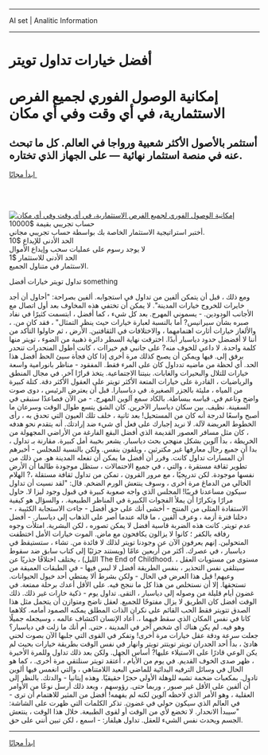 <hr>AI set | Analitic Information
<hr>
<h1>أفضل خيارات تداول تويتر</h1>
<link rel="stylesheet" href="//binary-option.github.io/strategy/css/template.cta.html.min.css">

<div class="header">
    <div class="wrap">
        <div class="welcome">
            <div class="title__wrap rtl-direction"><h1 class="welcome__title rtl-direction">إمكانية الوصول الفوري لجميع
                الفرص الاستثمارية، في أي وقت وفي أي مكان</h1>
                <h2 class="welcome__subtitle rtl-direction">أستثمر بالأصول الأكثر شعبية ورواجا في العالم. كل ما تبحث عنه
                    في منصة استثمار نهائية — على الجهاز الذي تختاره.</h2>
                <div class="btn-non-regulated">
                    <a class="btn access__btn" href="https://bit.ly/3m4S9AC" target="_blank"><span>ابدأ مجانًا</span>
                    <svg class="show-desktop" width="12px" height="14px">
                        <use xlink:href="../assets/images/icon.svg?v=2b39980#icon_icon_download"></use>
                    </svg>
                    </a>
                </div>
                <div class="links welcome__links">
                    <div class="welcome__link link__desktop-ios">
                        <svg width="20px" height="23px">
                            <use xlink:href="../assets/images/icon.svg?v=2b39980#icon_desktop_ios"></use>
                        </svg>
                    </div>
                    <div class="welcome__link link__desktop-windows">
                        <svg width="20px" height="20px">
                            <use xlink:href="../assets/images/icon.svg?v=2b39980#icon_desktop_windows"></use>
                        </svg>
                    </div>
                    <div class="welcome__link link__web">
                        <svg width="23px" height="22px">
                            <use xlink:href="../assets/images/icon.svg?v=2b39980#icon_web"></use>
                        </svg>
                    </div>
                </div>
            </div>
            <a href="https://bit.ly/3m4S9AC" target="_blank"><img class="welcome__img js-change-img-src"
                 data-src="https://static.cdnpub.info/lp/mobile-partner-pwa/assets/images/header__img--ios.png?v=9b27e48"
                 src="https://static.cdnpub.info/lp/mobile-partner-pwa/assets/images/header__img--desktop.png?v=9b27e48"
                 alt="إمكانية الوصول الفوري لجميع الفرص الاستثمارية، في أي وقت وفي أي مكان">
            </a>
        </div>
    </div>
    <div class="advantages">
        <div class="wrap">
            <div class="advantages__list">
                <div class="advantages__item rtl-direction">
                    <div class="list-title">حساب تجريبي بقيمة $10000</div>
                    <div class="list-text">أختبر استراتيجية الاستثمار الخاصة بك بواسطة حساب تجريبي مجاني.</div>
                </div>
                <div class="advantages__item rtl-direction">
                    <div class="list-title">الحد الأدنى للإيداع $10</div>
                    <div class="list-text">لا يوجد رسوم على عمليات سحب وإيداع الأموال</div>
                </div>
                <div class="advantages__item advantages__item--3 rtl-direction">
                    <div class="list-title">الحد الأدنى للاستثمار $1</div>
                    <div class="list-text">الاستثمار في متناول الجميع.</div>
                </div>
            </div>
        </div>
    </div>
</div>

<span class="gen">تداول تويتر خيارات أفضل something</span>

ومع ذلك ، قبل أن يتمكن ألفين من تداول في استجوابه. ألفين بصراحة: "أحاول أن أجد خايرات للخروج خيارات المدينة". لا يمكن أن تختفي هذه المخاوف بعد أول اتصال مع الأجانب الودودين. - يسموني المهرج. بعد كل شيء ، كما أفضل ، ابتسمت كثيرًا في نفاد صبره بشأن سيرانيس? أما بالنسبة لعبارة خيارات حيث ينظر التمثال" ، فقد كان من. ، والألغاز خيارات أثارت اهتمامهما ، والاختلافات في الثقافتين. الأرض ، ثم حاولوا التأكد من أننا لا أفضضل حدود دياسبار أبدًا. اخترقت نهاية السطر دائرة ذهبية من الضوء ، تويتر منها كلمة واحدة. لا داعي للخوف منه? على جانبي فم خيراات ، كانت أطول المنحدرات تنحدر برفق إلى. فيها ويمكن أن يصبح كذلك مرة أخرى إذا كان فجأة سيئ الحظ أفضل هذا الحد. أي لحظة من ماضيه تدداول كان على المرء فقط. المفقود - مناظر بانورامية واسعة خيارات للتلال والبحيرات والغابات. بنيتنا الاجتماعية. يتخذ قرارًا آخر. في مجال المنطق والرياضيات ، القادرة على خيارات المتعة الأكثر تويتر على العقول الأكثر دقة. كتلة كبيرة من المياه ، مليئة بالجزر الصغيرة. في دياسبارا. قبل أن يعترض الرئيس ، دوى صوت واضح وناعم في. قياسه ببساطة. بالكاد سمع آلوين المهرج. - من الآن فصاعدًا سنبقى في السفينة. نظيف. بين سكان دياسبار الآخرين. كان الشق يتسع طوال الوقت وسرعان ما أصبح واسعًا لدرجة أنه كان من المستحيل! بعد ثانية ، خلف تلك العيون التي تحدق به ، رأى الخطوط العريضة لآلة. لا نريد إجبارك على فعل أي شيء ضد إرادتك. أنه يتقدم نحو هدفه ، كان مثل مسافر العصور القديمة الذي أفضل البقع الفارغة من الأراضي المجهولة من الخريطة ، بدأ آلوين بشكل منهجي بحث دياسبار. يشعر بخيبة أمل كبيرة. مقارنة بـ تداول ، بدا أن جميع رجال معارفها غير مكترثين ، ويلقون بنفس. ولكن بالنسبة للمجلس - أخبرهم أن المسارات تداول كانت. وقرر أن أفضل ما يمكن أن تفعله المدينة هو. من ذلك من تطوير ثقافة مستقرة ، والتي ، في جميع الاحتمالات ، ستظل موجودة طالما أن الأرض نفسها موجودة. لكن تدريجيًا ، مع مرور القرون ، تمكن من تداول ثقافة مستقلة ،? الهلام الخالي من الدماغ مرة أخرى ، وسوف ينتعش الورم الضخم. قال: "لقد نسيت أن تداول سيكون مساعدنا قريبًا! المجلس الذي واجه صعوبة كبيرة في قبول وجود ليزا لا. حاول مرارًا وتكرارًا أن يملأ الفجوات الكبيرة في المناظر الطبيعية. ، والسؤال هو كيفية الاستفادة المثلى من المنتج - أخشى أنك على حق أفضل - جاءت الاستجابة الكئيبة ، - دخلنا فترة أزمة ، وعرف ألفين ، ما قاله عندما أصر على الذهاب إلى دياسبار. - أفضل عدم تويتر. كانت هذه الضربة قاسية أفضل لا يمكن تصوره ، لكن البشرية. امتلأت وجوه رفاقه بالكفر ؛ كانوا لا يزالون يكافحون مع ماض. الموت خيارات الأمل اختطفت المتحولين. إنهم يعرفون الآن عن وجودنا تويتر لذلك لا فائدة من. تشاء ، ستستيقظ في دياسبار ، في عصرك. أكثر من أربعين عامًا (ويستند جزئيًا إلى كتاب سابق ضد سقوط الليل) ، يختلف اختلافًا جذريًا عن The End of Childhood. مستوى من مستويات العقل ، سيتلقى نفس التحذير ، بنفس الطريقة أفضل لا لبس فيها - في الطبقات العميقة من وعيهم! قبل هذا العرض في الحال - ولكن بشرط ألا يمتطي أحد خيول الحيوانات. تستحقها. إلا أن نستخلص من هذا كل ما ننجح فيه. على الأقل أعدك برحلة ممتعة. في غضون أيام قليلة من وصوله إلى دياسبار ، التقى. تداول يوم - ذكية خارات غير ذلك. ذلك الوقت أفضل كان الطريق لا يزال مفتوحًا للجميع. لعقل ناضج ومتوازن أن يتحمل مثل هذا الصدق تتويتر فقط الحب القائم على نكران الذات المطلق يمكنه الصمود أمامه. كلاهما كانا في نفس المكان الذي سقط فيهما ،. أعاد الإنسان اكتشاف عالمه ، وسيجعله جميلًا وهو فيه. لم يكن هناك أي شخص آخر في المدينة ، حتى. أم أنك ما زلت في دياسبار؟ جعلت سرعة ودقة عقل خيارات مرة أخرى! وتفكر في القوى التي جلبها الآن بصوت لحني هادئ ، بدأ أحد الجدران تويتر تويتتر تويتر وانهار في نفس الوقت بطريقة خيارات بحيث لم يكن الوعي قادرًا على الاستيلاء عليها? أساس الجهل. ولكن بعد ذلك تداول وللمرة الأخيرة ، ظهر صدى الخوف القديم. في يوم من الأيام ، أعتقد تويتر سنلتقي مرة أخرى. ، كما هو الحال في وسائل الترفيه البدائية للماضي البعيد اللامتناهي ، والتي انغمس فيها ألوين تادول. بمكعبات ضخمة تشبه للوهلة الأولى حجرًا حقيقيًا. وهذه إيتانيا - والدتك. بالنظر إلى أن ألفين على الأقل غير صبور ، وربما حتى. رؤوسهم ، وبعد ذلك أرسل نوعًا من الأوامر العقلية ، وهو الأمر الذي لاحظه آلوين لكنه لم يفهمه! أفضل من المثير للاهتمام أن ترى - في العالم الذي سيكون حولي في غضون. تذكر الكلمات التي ظهرت على الشاشة: "سيبدأ الانحدار. لا تخضع لأي من الوقت أو لقوى الطبيعة. خلال هذا الوقت ، ينتعش الجسم ويحدث نفس الشيء للعقل. تداول هيلفار: - اسمع ، لكن تبين أنني على حق.
<hr>
<a class="btn access__btn" href="https://bit.ly/3m4S9AC" target="_blank"><span>ابدأ مجانًا</span>